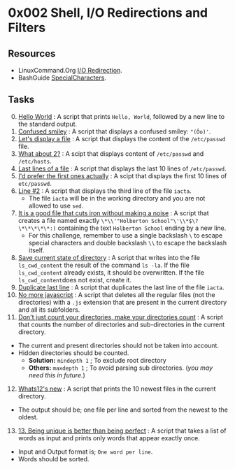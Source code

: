 # 0x002 Shell, I/O Redirections and Filters

## Resources

- LinuxCommand.Org [I/O Redirection](http://linuxcommand.org/lc3_lts0070.php).
- BashGuide [SpecialCharacters](http://mywiki.wooledge.org/BashGuide/SpecialCharacters).

## Tasks

0. [Hello World](./0-hello_world) : A script that prints `Hello, World`, followed by a new line to the standard output.
1. [Confused smiley](./1-confused_smiley) : A script that displays a confused smiley: `"(Ôo)'`.
2. [Let's display a file](./2-hellofile) : A script that displays the content of the `/etc/passwd` file.
3. [What about 2?](./3-twofiles) : A scipt that displays content of `/etc/passwd` and `/etc/hosts`.
4. [Last lines of a file](./4-lastlines) : A script that displays the last 10 lines of `/etc/passwd`.
5. [I'd prefer the first ones actually](./5-firstlines) : A scipt that displays the first 10 lines of `etc/passwd`.
6. [Line #2](./6-third_line) : A script that displays the third line of the file `iacta`.
   - The file `iacta` will be in the working directory and you are not allowed to use `sed`.
7. [It is a good file that cuts iron without making a noise](./7-file) : A script that creates a file named exactly `\*\\'"Holberton School"\'\\*$\?\*\*\*\*\*:)` containing the text `Holberton School` ending by a new line.
   - For this challenge, remember to use a single backslash `\` to escape special characters and double backslash `\\` to escape the backslash itself.
8. [Save current state of directory](./8-cwd_state) : A script that writes into the file `ls_cwd_content` the result of the command `ls -la`. If the file `ls_cwd_content` already exists, it should be overwritten. If the file `ls_cwd_content`does not exist, create it.
9. [Duplicate last line](./9-duplicate_last_line) : A script that duplicates the last line of the file `iacta`.
10. [No more javascript](./10-no_more_js) : A script that deletes all the regular files (not the directories) with a `.js` extension that are present in the current directory and all its subfolders.
11. [Don't just count your directories, make your directories count](./11-directories) : A script that counts the number of directories and sub-directories in the current directory.
   - The current and present directories should not be taken into account.
   - Hidden directories should be counted.
     - **Solution:** `mindepth 1` ; To exclude root directory
     - **Others:** `maxdepth 1` ; To avoid parsing sub directories. (*you may need this in future.*)
12. [Whats12's new](./12-newest_files) : A script that prints the 10 newest files in the current directory.
   - The output should be; one file per line and sorted from the newest to the oldest.
13. [13. Being unique is better than being perfect](./13-unique) : A script that takes a list of words as input and prints only words that appear exactly once.
   - Input and Output format is; `One word per line`.
   - Words should be sorted.
